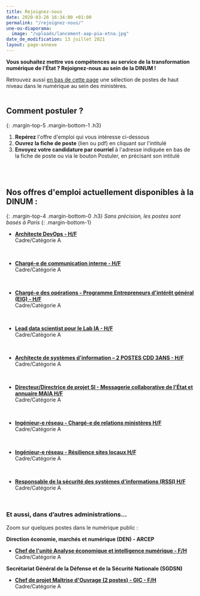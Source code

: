 ```yaml
---
title: Rejoignez-nous
date: 2020-03-26 16:34:00 +01:00
permalink: "/rejoignez-nous/"
une-ou-diaporama:
  image: "/uploads/lancement-aap-pia-etna.jpg"
date_de_modification: 13 juillet 2021
layout: page-annexe
---
```


**Vous souhaitez mettre vos compétences au service de la transformation numérique de l'État ? Rejoignez-nous au sein de la DINUM !**

Retrouvez aussi [en bas de cette page](#offresministeres) une sélection de postes de haut niveau dans le numérique au sein des ministères.
<br>
<br>

## Comment postuler ?
{: .margin-top-5 .margin-bottom-1 .h3}
1. **Repérez** l'offre d'emploi qui vous intéresse ci-dessous
2. **Ouvrez la fiche de poste** (lien ou pdf) en cliquant sur l'intitulé
3. **Envoyez votre candidature par courriel** à l'adresse indiquée en bas de la fiche de poste ou via le bouton Postuler, en précisant son intitulé
<br>
<br>

## Nos offres d'emploi actuellement disponibles à la DINUM : 
{: .margin-top-4 .margin-bottom-0 .h3}
*Sans précision, les postes sont basés à Paris*
{: .margin-bottom-1}

* **[Architecte DevOps - H/F](https://place-emploi-public.gouv.fr/offre-emploi/architecte-devops-hf-reference-2021-657670/ "Architecte DevOps - H/F - Lien externe")**
<br>Cadre/Catégorie A
<br>

* **[Chargé-e de communication interne - H/F](https://place-emploi-public.gouv.fr/offre-emploi/charge-e-de-communication-interne-hf-reference-2021-657684/ "Chargé-e de communication interne - H/F - Lien externe")**
<br>Cadre/Catégorie A
<br>

* **[Chargé-e des opérations - Programme Entrepreneurs d'intérêt général (EIG) - H/F](https://place-emploi-public.gouv.fr/offre-emploi/charge-e-des-operations---programme-entrepreneurs-d-interet-general-eig-hf-reference-2021-654786/ "Chargé-e des opérations - Programme Entrepreneurs d'intérêt général (EIG) - H/F - Lien externe")**
<br>Cadre/Catégorie A
<br>

* **[Lead data scientist pour le Lab IA - H/F](https://place-emploi-public.gouv.fr/offre-emploi/lead-data-scientist-pour-le-lab-ia-hf-reference-2021-654686/ "Lead data scientist pour le Lab IA - H/F - Lien externe")**
<br>Cadre/Catégorie A
<br>

* **[Architecte de systèmes d'information – 2 POSTES CDD 3ANS - H/F](https://place-emploi-public.gouv.fr/offre-emploi/architecte-de-systemes-d-information--2-postes-cdd-3ans-reference-2021-620625/ "Architecte de systèmes d'information – 2 POSTES CDD 3ANS - H/F - Lien externe")**
<br>Cadre/Catégorie A
<br>

* **[Directeur/Directrice de projet SI - Messagerie collaborative de l'État et annuaire MAIA H/F](https://place-emploi-public.gouv.fr/offre-emploi/directeurdirectrice-de-projet-si---messagerie-collaborative-de-l-tat-et-annuaire-maia-hf-reference-2021-649350/ "Directeur/Directrice de projet SI - Messagerie collaborative de l'État et annuaire MAIA H/F - Lien externe")**
<br>Cadre/Catégorie A
<br>

* **[Ingénieur-e réseau - Chargé-e de relations ministères H/F](https://place-emploi-public.gouv.fr/offre-emploi/ingenieur-e-reseau---charge-e-de-relations-ministeres-hf-reference-2021-649375/ "Ingénieur-e réseau - Chargé-e de relations ministères H/F - Lien externe")**
<br>Cadre/Catégorie A
<br>

* **[Ingénieur-e réseau - Résilience sites locaux H/F](https://place-emploi-public.gouv.fr/offre-emploi/ingenieur-e-reseau---resilience-sites-locaux-hf-reference-2021-649316/ "Ingénieur-e réseau - Résilience sites locaux H/F - Lien externe")**
<br>Cadre/Catégorie A
<br>

* **[Responsable de la sécurité des systèmes d'informations (RSSI) H/F](https://place-emploi-public.gouv.fr/offre-emploi/responsable-de-la-securite-des-systemes-d-informations-rssi-hf-reference-2021-649321/ "Responsable de la sécurité des systèmes d'informations (RSSI) H/F - Lien externe")**
<br>Cadre/Catégorie A
<br>



<!--
> ### Talents du numérique : l’État recrute !
> <figure class='image-center' style='width: 70%;'><img src="/uploads/Campagne_Linkedin_FETE_visuel1.jpg" alt=""/></figure>
> <br>Vous êtes développeur, chef de projet numérique, ingénieur, architecte SI, technicien support... ? Venez créer le service public de demain !
> <br>Plus de 300 postes dans de nombreux métiers vous attendent au **Forum de l'emploi tech de l’État, du 30 novembre au 9 décembre 2020**. Édition 100% en ligne.
> <br>[> Inscrivez-vous jusqu'au 27 nov, 14h](https://numerique.gouv.fr/agenda/forum-emploi-tech-etat-2020)
> <br>
{: .noir .encadre}
  -->

<div class="encadre noir">
<h3 id="et-aussi-dans-dautres-administrations">Et aussi, dans d’autres administrations…<a id="offresministeres"></a></h3>
<p class="margin-bottom-1">Zoom sur quelques postes dans le numérique public&nbsp;:</p>  <p><strong> Direction économie, marchés et numérique (DEN) - ARCEP</strong></p> 
<ul><li class="margin-bottom-1"><strong><a href="https://place-emploi-public.gouv.fr/offre-emploi/cheffe-de-l-unite-analyse-economique-et-intelligence-numerique-reference-2021-621708/" title="Chef de l'unité Analyse économique et intelligence numérique - F/H - Lien externe">Chef de l'unité Analyse économique et intelligence numérique - F/H</a></strong><br>Cadre/Catégorie A</li></ul>
<p><strong> Secrétariat Général de la Défense et de la Sécurité Nationale (SGDSN)</strong></p> 
<ul><li class="margin-bottom-1"><strong><a href="https://place-emploi-public.gouv.fr/offre-emploi/chef-de-projet-maitrise-d-ouvrage-2-postes-reference-2021-557102/" title="Chef de projet Maîtrise d'Ouvrage (2 postes) - GIC - F/H - Lien externe">Chef de projet Maîtrise d'Ouvrage (2 postes) - GIC - F/H</a></strong><br>Cadre/Catégorie A</li></ul> 
</div>
